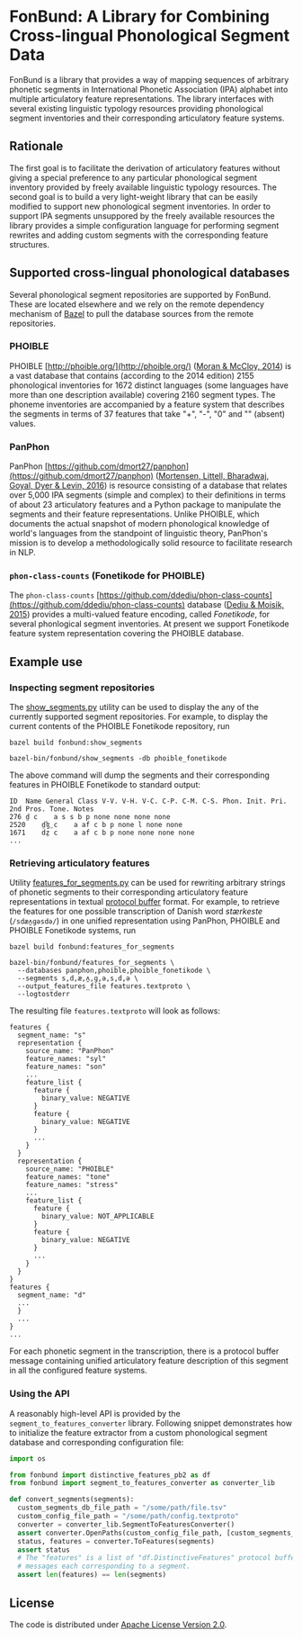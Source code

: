 # FonBund: A Library for Combining Cross-lingual Phonological Segment Data

FonBund is a library that provides a way of mapping sequences of arbitrary
phonetic segments in International Phonetic Association (IPA) alphabet into
multiple articulatory feature representations. The library interfaces
with several existing linguistic typology resources providing phonological
segment inventories and their corresponding articulatory feature systems.

## Rationale

The first goal is to facilitate the derivation of articulatory features
without giving a special preference to any particular phonological segment
inventory provided by freely available linguistic typology resources.
The second goal is to build a very light-weight library that can be easily
modified to support new phonological segment inventories. In order to support
IPA segments unsuppored by the freely available resources the library provides
a simple configuration language for performing segment rewrites and adding custom
segments with the corresponding feature structures.

## Supported cross-lingual phonological databases

Several phonological segment repositories are supported by FonBund. These
are located elsewhere and we rely on the remote dependency mechanism of [Bazel](https://bazel.build/)
to pull the database sources from the remote repositories.

### PHOIBLE

PHOIBLE [http://phoible.org/](http://phoible.org/) ([Moran & McCloy, 2014](https://www.linguistlist.org/LL/fyi/fyi-details.cfm?submissionid=35958257)) is a
vast database that contains (according to the 2014 edition) 2155 phonological
inventories for 1672 distinct languages (some languages have more than one
description available) covering 2160 segment types. The phoneme inventories
are accompanied by a feature system that describes the segments in terms
of 37 features that take "+", "-", "0" and "" (absent) values.

### PanPhon

PanPhon [https://github.com/dmort27/panphon](https://github.com/dmort27/panphon)
([Mortensen, Littell, Bharadwaj, Goyal, Dyer & Levin, 2016](https://aclanthology.info/papers/C16-1328/c16-1328))
is resource consisting of a database that relates over 5,000 IPA
segments (simple and complex) to their definitions in terms of about 23 articulatory
features and a Python package to manipulate the segments and their feature
representations. Unlike PHOIBLE, which documents
the actual snapshot of modern phonological knowledge of world's languages from
the standpoint of linguistic theory, PanPhon's mission is to develop a
methodologically solid resource to facilitate research in NLP.

### `phon-class-counts` (Fonetikode for PHOIBLE)

The `phon-class-counts` [https://github.com/ddediu/phon-class-counts](https://github.com/ddediu/phon-class-counts)
database ([Dediu & Moisik, 2015](http://pubman.mpdl.mpg.de/pubman/item/escidoc:2327732/component/escidoc:2327739/Dediu_Moisik_LREC_2016_151_Paper.pdf)) provides a multi-valued feature encoding, called *Fonetikode*, for several
phonlogical segment inventories. At present we support Fonetikode feature
system representation covering the PHOIBLE database.

## Example use

### Inspecting segment repositories

The [show_segments.py](https://github.com/googlei18n/language-resources/blob/fonbund/fonbund/show_segments.py)
utility can be used to display the any of the currently supported segment repositories. For example, to
display the current contents of the PHOIBLE Fonetikode repository, run

```shell
bazel build fonbund:show_segments

bazel-bin/fonbund/show_segments -db phoible_fonetikode
```

The above command will dump the segments and their corresponding features in
PHOIBLE Fonetikode to standard output:

```shell
ID	Name General Class V-V. V-H. V-C. C-P. C-M. C-S. Phon. Init. Pri. 2nd Pros. Tone. Notes
276	d̤ c    a s s b p none none none none
2520	d̤ɮ̤ c    a af c b p none l none none
1671	dz̤ c    a af c b p none none none none
...
```

### Retrieving articulatory features

Utility [features_for_segments.py](https://github.com/googlei18n/language-resources/blob/fonbund/fonbund/features_for_segments.py)
can be used for rewriting arbitrary strings of phonetic segments to their corresponding
articulatory feature representations in textual [protocol buffer](https://developers.google.com/protocol-buffers)
format. For example, to retrieve the features for one possible transcription of Danish word *stærkeste*
(`/sdæʌ̯ɡəsdə/`) in one unified representation using PanPhon, PHOIBLE and PHOIBLE Fonetikode systems, run

```shell
bazel build fonbund:features_for_segments

bazel-bin/fonbund/features_for_segments \
  --databases panphon,phoible,phoible_fonetikode \
  --segments s,d,æ,ʌ̯,ɡ,ə,s,d,ə \
  --output_features_file features.textproto \
  --logtostderr
```

The resulting file `features.textproto` will look as follows:

```shell
features {
  segment_name: "s"
  representation {
    source_name: "PanPhon"
    feature_names: "syl"
    feature_names: "son"
    ...
    feature_list {
      feature {
        binary_value: NEGATIVE
      }
      feature {
        binary_value: NEGATIVE
      }
      ...
    }
  }
  representation {
    source_name: "PHOIBLE"
    feature_names: "tone"
    feature_names: "stress"
    ...
    feature_list {
      feature {
        binary_value: NOT_APPLICABLE
      }
      feature {
        binary_value: NEGATIVE
      }
      ...
    }
  }
}
features {
  segment_name: "d"
  ...
  }
  ...
}
...
```

For each phonetic segment in the transcription, there is a protocol buffer
message containing unified articulatory feature description of this segment
in all the configured feature systems.

### Using the API

A reasonably high-level API is provided by the `segment_to_features_converter`
library. Following snippet demonstrates how to initialize the feature extractor
from a custom phonological segment database and corresponding configuration
file:

```python
import os

from fonbund import distinctive_features_pb2 as df
from fonbund import segment_to_features_converter as converter_lib

def convert_segments(segments):
  custom_segments_db_file_path = "/some/path/file.tsv"
  custom_config_file_path = "/some/path/config.textproto"
  converter = converter_lib.SegmentToFeaturesConverter()
  assert converter.OpenPaths(custom_config_file_path, [custom_segments_db_file_path]))
  status, features = converter.ToFeatures(segments)
  assert status
  # The "features" is a list of "df.DistinctiveFeatures" protocol buffer
  # messages each corresponding to a segment.
  assert len(features) == len(segments)
```

## License

The code is distributed under [Apache License Version 2.0](https://github.com/googlei18n/language-resources/blob/master/LICENSE).
